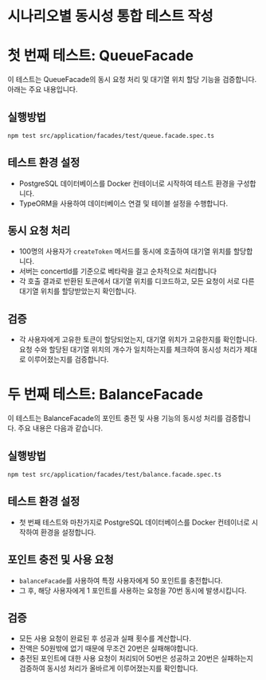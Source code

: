 # **시나리오별 동시성 통합 테스트 작성**

# 첫 번째 테스트: QueueFacade
이 테스트는 QueueFacade의 동시 요청 처리 및 대기열 위치 할당 기능을 검증합니다. 아래는 주요 내용입니다.

## 실행방법
```bash
npm test src/application/facades/test/queue.facade.spec.ts   
```

## 테스트 환경 설정
- PostgreSQL 데이터베이스를 Docker 컨테이너로 시작하여 테스트 환경을 구성합니다.
- TypeORM을 사용하여 데이터베이스 연결 및 테이블 설정을 수행합니다.

## 동시 요청 처리
- 100명의 사용자가 `createToken` 메서드를 동시에 호출하여 대기열 위치를 할당합니다.
- 서버는 concertId를 기준으로 베타락을 걸고 순차적으로 처리합니다
- 각 호출 결과로 반환된 토큰에서 대기열 위치를 디코드하고, 모든 요청이 서로 다른 대기열 위치를 할당받았는지 확인합니다.

## 검증
- 각 사용자에게 고유한 토큰이 할당되었는지, 대기열 위치가 고유한지를 확인합니다. 요청 수와 할당된 대기열 위치의 개수가 일치하는지를 체크하여 동시성 처리가 제대로 이루어졌는지를 검증합니다.

# 두 번째 테스트: BalanceFacade
이 테스트는 BalanceFacade의 포인트 충전 및 사용 기능의 동시성 처리를 검증합니다. 주요 내용은 다음과 같습니다.

## 실행방법
```bash
npm test src/application/facades/test/balance.facade.spec.ts   
```

## 테스트 환경 설정
- 첫 번째 테스트와 마찬가지로 PostgreSQL 데이터베이스를 Docker 컨테이너로 시작하여 환경을 설정합니다.

## 포인트 충전 및 사용 요청
- `balanceFacade`를 사용하여 특정 사용자에게 50 포인트를 충전합니다.
- 그 후, 해당 사용자에게 1 포인트를 사용하는 요청을 70번 동시에 발생시킵니다.

## 검증
- 모든 사용 요청이 완료된 후 성공과 실패 횟수를 계산합니다.
- 잔액은 50원밖에 없기 때문에 무조건 20번은 실패해야합니다.
- 충전된 포인트에 대한 사용 요청이 처리되어 50번은 성공하고 20번은 실패하는지 검증하여 동시성 처리가 올바르게 이루어졌는지를 확인합니다.
